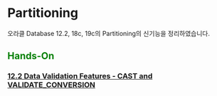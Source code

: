 
<H1>Partitioning</H1>

오라클 Database 12.2, 18c, 19c의 Partitioning의 신기능을 정리하였습니다.

<H2><font color="green"> Hands-On</fornt></H2>
<H3><a href="https://livesql.oracle.com/apex/livesql/file/tutorial_EDVE861IMHO1W3Q654ES9EQQW.html"> 
12.2 Data Validation Features - CAST and VALIDATE_CONVERSION </a> </H3>

